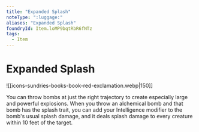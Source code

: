 ```yaml
---
title: "Expanded Splash"
noteType: ":luggage:"
aliases: "Expanded Splash"
foundryId: Item.loMP9bqtRbR6fNTz
tags:
  - Item
---
```


# Expanded Splash
![[icons-sundries-books-book-red-exclamation.webp|150]]

You can throw bombs at just the right trajectory to create especially large and powerful explosions. When you throw an alchemical bomb and that bomb has the splash trait, you can add your Intelligence modifier to the bomb's usual splash damage, and it deals splash damage to every creature within 10 feet of the target.
